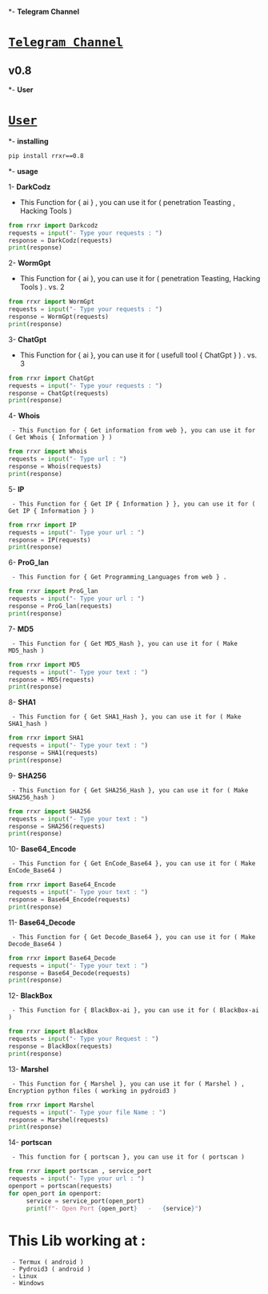 *- __Telegram Channel__

# [ `Telegram Channel` ](https://t.me/Pycodz)

## v0.8

*- __User__

# [ `User` ](https://t.me/rrzex)


*- __installing__

```bash
pip install rrxr==0.8
```

*- __usage__

1- __DarkCodz__

   - This Function for { ai } , you can use it for ( penetration Teasting , Hacking Tools )
```python
from rrxr import Darkcodz
requests = input("- Type your requests : ")
response = DarkCodz(requests)
print(response)
```

2- __WormGpt__

   - This Function for { ai }, you can use it for ( penetration Teasting, Hacking Tools ) . vs. 2
```python
from rrxr import WormGpt
requests = input("- Type your requests : ")
response = WormGpt(requests)
print(response)
```

3- __ChatGpt__

   - This Function for { ai }, you can use it for ( usefull tool { ChatGpt } ) . vs. 3
```python
from rrxr import ChatGpt
requests = input("- Type your requests : ")
response = ChatGpt(requests)
print(response)
```
4- __Whois__

     - This Function for { Get information from web }, you can use it for ( Get Whois { Information } )
```python
from rrxr import Whois
requests = input("- Type url : ")
response = Whois(requests)
print(response)
```

5- __IP__

     - This Function for { Get IP { Information } }, you can use it for ( Get IP { Information } )
```python
from rrxr import IP
requests = input("- Type your url : ")
response = IP(requests)
print(response)
```

6- __ProG_lan__

     - This Function for { Get Programming_Languages from web } .
```python
from rrxr import ProG_lan
requests = input("- Type your url : ")
response = ProG_lan(requests)
print(response)
```

7- __MD5__

     - This Function for { Get MD5_Hash }, you can use it for ( Make MD5_hash )
```python
from rrxr import MD5
requests = input("- Type your text : ")
response = MD5(requests)
print(response)
```

8- __SHA1__

     - This Function for { Get SHA1_Hash }, you can use it for ( Make SHA1_hash )
```python
from rrxr import SHA1
requests = input("- Type your text : ")
response = SHA1(requests)
print(response)
```
9- __SHA256__

     - This Function for { Get SHA256_Hash }, you can use it for ( Make SHA256_hash )
 ```python
from rrxr import SHA256
requests = input("- Type your text : ")
response = SHA256(requests)
print(response)
```

10- __Base64_Encode__

     - This Function for { Get EnCode_Base64 }, you can use it for ( Make EnCode_Base64 )
```python
from rrxr import Base64_Encode
requests = input("- Type your text : ")
response = Base64_Encode(requests)
print(response)
```

11- __Base64_Decode__

     - This Function for { Get Decode_Base64 }, you can use it for ( Make Decode_Base64 )
```python
from rrxr import Base64_Decode
requests = input("- Type your text : ")
response = Base64_Decode(requests)
print(response)
```

12- __BlackBox__

     - This Function for { BlackBox-ai }, you can use it for ( BlackBox-ai )
```python
from rrxr import BlackBox
requests = input("- Type your Request : ")
response = BlackBox(requests)
print(response)
```

13- __Marshel__

     - This Function for { Marshel }, you can use it for ( Marshel ) , Encryption python files ( working in pydroid3 )
 ```python
from rrxr import Marshel
requests = input("- Type your file Name : ")
response = Marshel(requests)
print(response)
```

14- __portscan__

     - This function for { portscan }, you can use it for ( portscan )
```python
from rrxr import portscan , service_port
requests = input("- Type your url : ")
openport = portscan(requests)
for open_port in openport:
     service = service_port(open_port)
     print(f"- Open Port {open_port}   -   {service}")
```

# This Lib working at :
     - Termux ( android )
     - Pydroid3 ( android )
     - Linux 
     - Windows